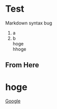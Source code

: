 # Test
Markdown syntax bug
1. a
2. b<br>
hoge<br>
hhoge<br>
## From Here
# hoge
[Google](https://google.com)
